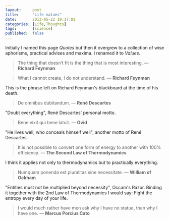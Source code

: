 ```yaml
---
layout:     post
title:      "Life values"
date:       2013-05-22 19:17:01
categories: [Life,Thoughts]
tags:       [science]
published:  false
---
```


Initially I named this page *Quotes* but then it overgrew to a collection of wise aphorisms, practical advises and maxima. I renamed it to *Values*.


> The thing that doesn’t fit is the thing that is most interesting. — **Richard Feynman**

> What I cannot create, I do not understand. — **Richard Feynman**

This is the phrase left on Richard Feynman's blackboard at the time of his death.

> De omnibus dubitandum. — **René Descartes**

"Doubt everything", René Descartes' personal motto.

> Bene vixit qui bene latuit. — **Ovid**

"He lives well, who conceals himself well", another motto of René Descartes.

> It is not possible to convert one form of energy to another with 100% efficiency. — **The Second Law of Thermodynamics**

I think it applies not only to thermodynamics but to practically everything.

> Numquam ponenda est pluralitas sine necessitate. — **William of Ockham**

"Entities must not be multiplied beyond necessity", Occam's Razor. Binding it together with the 2nd Law of Thermodynamics I would say: Fight the entropy every day of your life.

> I would much rather have men ask why I have no statue, than why I have one. — **Marcus Porcius Cato**

